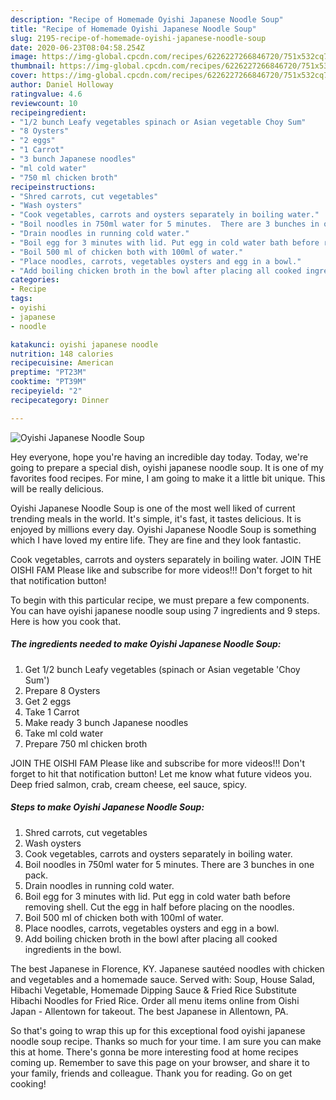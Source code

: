 ```yaml
---
description: "Recipe of Homemade Oyishi Japanese Noodle Soup"
title: "Recipe of Homemade Oyishi Japanese Noodle Soup"
slug: 2195-recipe-of-homemade-oyishi-japanese-noodle-soup
date: 2020-06-23T08:04:58.254Z
image: https://img-global.cpcdn.com/recipes/6226227266846720/751x532cq70/oyishi-japanese-noodle-soup-recipe-main-photo.jpg
thumbnail: https://img-global.cpcdn.com/recipes/6226227266846720/751x532cq70/oyishi-japanese-noodle-soup-recipe-main-photo.jpg
cover: https://img-global.cpcdn.com/recipes/6226227266846720/751x532cq70/oyishi-japanese-noodle-soup-recipe-main-photo.jpg
author: Daniel Holloway
ratingvalue: 4.6
reviewcount: 10
recipeingredient:
- "1/2 bunch Leafy vegetables spinach or Asian vegetable Choy Sum"
- "8 Oysters"
- "2 eggs"
- "1 Carrot"
- "3 bunch Japanese noodles"
- "ml cold water"
- "750 ml chicken broth"
recipeinstructions:
- "Shred carrots, cut vegetables"
- "Wash oysters"
- "Cook vegetables, carrots and oysters separately in boiling water."
- "Boil noodles in 750ml water for 5 minutes.  There are 3 bunches in one pack."
- "Drain noodles in running cold water."
- "Boil egg for 3 minutes with lid. Put egg in cold water bath before removing shell. Cut the egg in half before placing on the noodles."
- "Boil 500 ml of chicken both with 100ml of water."
- "Place noodles, carrots, vegetables oysters and egg in a bowl."
- "Add boiling chicken broth in the bowl after placing all cooked ingredients in the bowl."
categories:
- Recipe
tags:
- oyishi
- japanese
- noodle

katakunci: oyishi japanese noodle 
nutrition: 148 calories
recipecuisine: American
preptime: "PT23M"
cooktime: "PT39M"
recipeyield: "2"
recipecategory: Dinner

---
```



![Oyishi Japanese Noodle Soup](https://img-global.cpcdn.com/recipes/6226227266846720/751x532cq70/oyishi-japanese-noodle-soup-recipe-main-photo.jpg)

Hey everyone, hope you're having an incredible day today. Today, we're going to prepare a special dish, oyishi japanese noodle soup. It is one of my favorites food recipes. For mine, I am going to make it a little bit unique. This will be really delicious.

Oyishi Japanese Noodle Soup is one of the most well liked of current trending meals in the world. It's simple, it's fast, it tastes delicious. It is enjoyed by millions every day. Oyishi Japanese Noodle Soup is something which I have loved my entire life. They are fine and they look fantastic.

Cook vegetables, carrots and oysters separately in boiling water. JOIN THE OISHI FAM Please like and subscribe for more videos!!! Don&#39;t forget to hit that notification button!


To begin with this particular recipe, we must prepare a few components. You can have oyishi japanese noodle soup using 7 ingredients and 9 steps. Here is how you cook that.

<!--inarticleads1-->

##### The ingredients needed to make Oyishi Japanese Noodle Soup:

1. Get 1/2 bunch Leafy vegetables (spinach or Asian vegetable &#39;Choy Sum&#39;)
1. Prepare 8 Oysters
1. Get 2 eggs
1. Take 1 Carrot
1. Make ready 3 bunch Japanese noodles
1. Take ml cold water
1. Prepare 750 ml chicken broth


JOIN THE OISHI FAM Please like and subscribe for more videos!!! Don&#39;t forget to hit that notification button! Let me know what future videos you. Deep fried salmon, crab, cream cheese, eel sauce, spicy. 

<!--inarticleads2-->

##### Steps to make Oyishi Japanese Noodle Soup:

1. Shred carrots, cut vegetables
1. Wash oysters
1. Cook vegetables, carrots and oysters separately in boiling water.
1. Boil noodles in 750ml water for 5 minutes.  There are 3 bunches in one pack.
1. Drain noodles in running cold water.
1. Boil egg for 3 minutes with lid. Put egg in cold water bath before removing shell. Cut the egg in half before placing on the noodles.
1. Boil 500 ml of chicken both with 100ml of water.
1. Place noodles, carrots, vegetables oysters and egg in a bowl.
1. Add boiling chicken broth in the bowl after placing all cooked ingredients in the bowl.


The best Japanese in Florence, KY. Japanese sautéed noodles with chicken and vegetables and a homemade sauce. Served with: Soup, House Salad, Hibachi Vegetable, Homemade Dipping Sauce &amp; Fried Rice Substitute Hibachi Noodles for Fried Rice. Order all menu items online from Oishi Japan - Allentown for takeout. The best Japanese in Allentown, PA. 

So that's going to wrap this up for this exceptional food oyishi japanese noodle soup recipe. Thanks so much for your time. I am sure you can make this at home. There's gonna be more interesting food at home recipes coming up. Remember to save this page on your browser, and share it to your family, friends and colleague. Thank you for reading. Go on get cooking!
